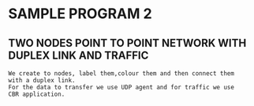 # SAMPLE PROGRAM 2
## TWO NODES POINT TO POINT NETWORK WITH DUPLEX LINK AND TRAFFIC
	We create to nodes, label them,colour them and then connect them 
	with a duplex link.
	For the data to transfer we use UDP agent and for traffic we use
	CBR application.
